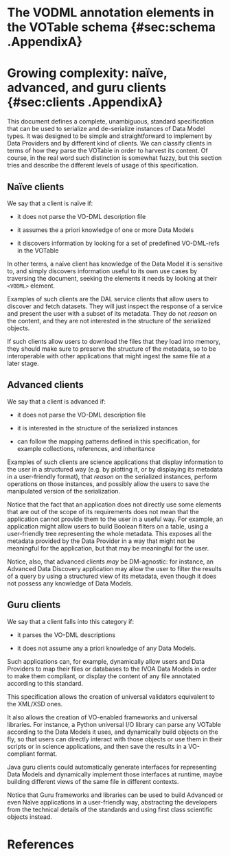 The VODML annotation elements in the VOTable schema {#sec:schema .AppendixA}
===================================================

<!--
``` {include=utils/votable-additions.xml .xml .numberLines}
VODML additions to the VOTable schema.
```
-->

Growing complexity: naïve, advanced, and guru clients {#sec:clients .AppendixA}
=====================================================

This document defines a complete, unambiguous, standard specification
that can be used to serialize and de-serialize instances of Data Model
types. It was designed to be simple and straightforward to implement by
Data Providers and by different kind of clients. We can classify clients
in terms of how they parse the VOTable in order to harvest its content.
Of course, in the real word such distinction is somewhat fuzzy, but this
section tries and describe the different levels of usage of this
specification.

Naïve clients
-------------

We say that a client is naïve if:

  * it does not parse the VO-DML description file

  * it assumes the a priori knowledge of one or more Data Models

  * it discovers information by looking for a set of predefined
    VO-DML-refs in the VOTable

In other terms, a naïve client has knowledge of the Data Model it is
sensitive to, and simply discovers information useful to its own use
cases by traversing the document, seeking the elements it needs by
looking at their `<VODML>` element.

Examples of such clients are the DAL service clients that allow users to
discover and fetch datasets. They will just inspect the response of a
service and present the user with a subset of its metadata. They do not
*reason* on the content, and they are not interested in the structure of
the serialized objects.

If such clients allow users to download the files that they load into
memory, they should make sure to preserve the structure of the metadata,
so to be interoperable with other applications that might ingest the
same file at a later stage.

Advanced clients
----------------

We say that a client is advanced if:

  * it does not parse the VO-DML description file

  * it is interested in the structure of the serialized instances

  * can follow the mapping patterns defined in this specification, for
    example collections, references, and inheritance

Examples of such clients are science applications that display
information to the user in a structured way (e.g. by plotting it, or by
displaying its metadata in a user-friendly format), that *reason* on the
serialized instances, perform operations on those instances, and
possibly allow the users to save the manipulated version of the
serialization.

Notice that the fact that an application does not directly use some
elements that are out of the scope of its requirements does not mean
that the application cannot provide them to the user in a useful way.
For example, an application might allow users to build Boolean filters
on a table, using a user-friendly tree representing the whole metadata.
This exposes all the metadata provided by the Data Provider in a way
that might not be meaningful for the application, but that may be
meaningful for the user.

Notice, also, that advanced clients *may* be DM-agnostic: for instance,
an Advanced Data Discovery application may allow the user to filter the
results of a query by using a structured view of its metadata, even
though it does not possess any knowledge of Data Models.

Guru clients
------------

We say that a client falls into this category if:

  * it parses the VO-DML descriptions

  * it does not assume any a priori knowledge of any Data Models.

Such applications can, for example, dynamically allow users and Data
Providers to map their files or databases to the IVOA Data Models in
order to make them compliant, or display the content of any file
annotated according to this standard.

This specification allows the creation of universal validators
equivalent to the XML/XSD ones.

It also allows the creation of VO-enabled frameworks and universal
libraries. For instance, a Python universal I/O library can parse any
VOTable according to the Data Models it uses, and dynamically build
objects on the fly, so that users can directly interact with those
objects or use them in their scripts or in science applications, and
then save the results in a VO-compliant format.

Java guru clients could automatically generate interfaces for
representing Data Models and dynamically implement those interfaces at
runtime, maybe building different views of the same file in different
contexts.

Notice that Guru frameworks and libraries can be used to build Advanced
or even Naïve applications in a user-friendly way, abstracting the
developers from the technical details of the standards and using first
class scientific objects instead.

References
==========

